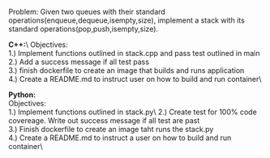 Problem: 
Given two queues with their standard operations(enqueue,dequeue,isempty,size), implement a stack with its standard operations(pop,push,isempty,size). 

**C++:**\ 
Objectives:\
1.) Implement functions outlined in stack.cpp and pass test outlined in main\
2.) Add a success message if all test pass\
3.) finish dockerfile to create an image that builds and runs application\
4.) Create a README.md to instruct user on how to build and run container\ 

**Python:**\
Objectives:\
1.) Implement functions outlined in stack.py\ 
2.) Create test for 100% code covereage. Write out success message if all test are past\
3.) Finish dockerfile to create an image taht runs the stack.py\
4.) Create a README.md to instruct a user on how to build and run container\ 
